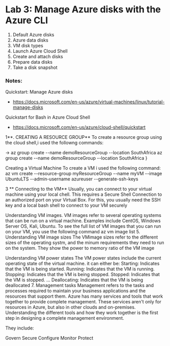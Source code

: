 # Lab 3: Manage Azure disks with the Azure CLI

1. Default Azure disks
2. Azure data disks
3. VM disk types
4. Launch Azure Cloud Shell
5. Create and attach disks
6. Prepare data disks
7. Take a disk snapshot

### Notes:

Quickstart: Manage Azure disks
* https://docs.microsoft.com/en-us/azure/virtual-machines/linux/tutorial-manage-disks

Quickstart for Bash in Azure Cloud Shell
* https://docs.microsoft.com/en-us/azure/cloud-shell/quickstart


1**. CREATING A RESOURCE GROUP** To create a resource group using the cloud shell,i used the followng commands:

-> az group create --name demoResourceGroup --location SouthAfrica az group create --name demoResourceGroup --location SouthAfrica }

Creating a Virtual Machine To create a VM i used the following command:
az vm create
--resource-group myResourceGroup
--name myVM
--image UbuntuLTS
--admin-username azureuser
--generate-ssh-keys

3 ** Connecting to the VM** Usually, you can connect to your virtual machine using your local chell. This requires a Secure Shell Connection to an authorized port on your Virtual Box. For this, you usually need the SSH key and a local bash shell to connect to your VM securely

Understanding VM images. VM images refer to several operating systems that can be run on a virtual machine. Examples include CentOS, Windows Server OS, Kali, Ubuntu. To see the full list of VM images that you can run on your VM, you use the following command
az vm image list 5. Understanding VM image sizes The VMimage sizes refer to the different sizes of the operating systm, and the minum requirements they need to run on the system. They show the power to memory ratio of the VM image

Understanding VM power states The VM power states include the current operating state of the virtual machine. it can either be:
Starting: Indicates that the VM is being started. Running: Indicates that the VM is running. Stopping: Indicates that the VM is being stopped. Stopped: Indicates that the VM is stopped. ... Deallocating: Indicates that the VM is being deallocated 7. Management tasks Management refers to the tasks and processes required to maintain your business applications and the resources that support them. Azure has many services and tools that work together to provide complete management. These services aren't only for resources in Azure, but also in other clouds and on-premises. Understanding the different tools and how they work together is the first step in designing a complete management environment.

They include:

Govern Secure Configure Monitor Protect
